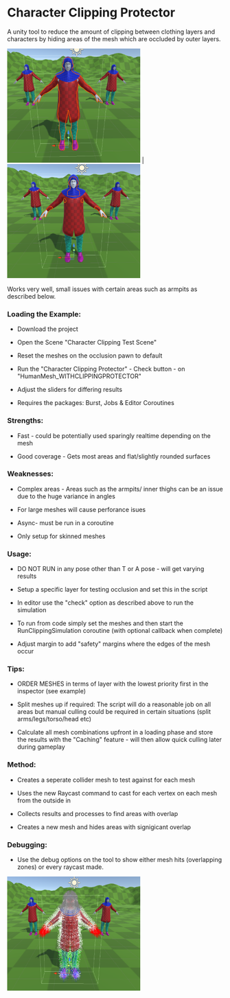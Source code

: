 # Character Clipping Protector
A unity tool to reduce the amount of clipping between clothing layers and characters by hiding areas of the mesh which are occluded by outer layers.

<img src="https://github.com/Hines94/ImagesForRepos/blob/master/PreClipper.png" width="310" height="266"> | <img src="https://github.com/Hines94/ImagesForRepos/blob/master/ClipperRun.png" width="310" height="266">

Works very well, small issues with certain areas such as armpits as described below.

### Loading the Example:
- Download the project

- Open the Scene "Character Clipping Test Scene"

- Reset the meshes on the occlusion pawn to default

- Run the "Character Clipping Protector" - Check button - on "HumanMesh_WITHCLIPPINGPROTECTOR"

- Adjust the sliders for differing results

- Requires the packages: Burst, Jobs & Editor Coroutines

### Strengths:
- Fast - could be potentially used sparingly realtime depending on the mesh

- Good coverage - Gets most areas and flat/slightly rounded surfaces

### Weaknesses:
- Complex areas - Areas such as the armpits/ inner thighs can be an issue due to the huge variance in angles

- For large meshes will cause perforance isues

- Async- must be run in a coroutine

- Only setup for skinned meshes

### Usage:

- DO NOT RUN in any pose other than T or A pose - will get varying results

- Setup a specific layer for testing occlusion and set this in the script

- In editor use the "check" option as described above to run the simulation

- To run from code simply set the meshes and then start the RunClippingSimulation coroutine (with optional callback when complete)

- Adjust margin to add "safety" margins where the edges of the mesh occur

### Tips:
- ORDER MESHES in terms of layer with the lowest priority first in the inspector (see example)

- Split meshes up if required: The script will do a reasonable job on all areas but manual culling could be required in certain situations (split arms/legs/torso/head etc)

- Calculate all mesh combinations upfront in a loading phase and store the results with the "Caching" feature - will then allow quick culling later during gameplay

### Method:
- Creates a seperate collider mesh to test against for each mesh

- Uses the new Raycast command to cast for each vertex on each mesh from the outside in
 
- Collects results and processes to find areas with overlap

- Creates a new mesh and hides areas with signigicant overlap

### Debugging:
- Use the debug options on the tool to show either mesh hits (overlapping zones) or every raycast made.

<img src="https://github.com/Hines94/ImagesForRepos/blob/master/ClipperRunning.png" width="310" height="266">
